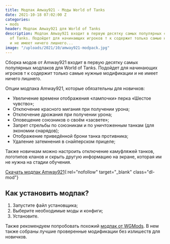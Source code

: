 ```yaml
---
title: Модпак Amway921 - Моды World of Tanks
date: 2021-10-18 07:02:00 Z
categories:
- mods
header: Модпак Amway921 для World of Tanks
description: Модпак Amway921 входит в первую десятку самых популярных сборок для World
  of Tanks. Подойдет для начинающих игроков т к содержит только самые нужные модификации
  и не имеет ничего лишнего...
image: "/uploads/2021/10/amway921-modpack.jpg"
---
```


Сборка модов от Amway921 входит в первую десятку самых популярных модпаков для World of Tanks. Подойдет для начинающих игроков т к содержит только самые нужные модификации и не имеет ничего лишнего.

Опции модпака Amway921, которые обязательны для новичков:

* Увеличение времени отображения «лампочки» перка «Шестое чувство»;
* Отключение красного мигания при получении урона;
* Отключение дрожания при получении урона;
* Оповещение союзников о своём «засвете»;
* Запрет стрельбы по союзникам и по уничтоженным танкам (для экономии снарядов);
* Отображение приведённой брони танка противника;
* Удаление затемнения в снайперском прицеле;

Также новичкам можно настроить отключение камуфляжей танков, логотипов кланов и скрыть другую информацию на экране, которая им не нужна на стадии обучения.

[Скачать модпак Amway921](https://wgmods.net/95/){:rel="nofollow" target="_blank" class="dl-mod"}

## Как установить модпак?

1. Запустите файл установщика;
2. Выберите необходимые моды и конфиги;
3. Установите.

Также рекомендуем попробовать похожий [модпак от WGMods](https://worldoftanks.tk/modpak-ot-wgmods-mody-world-of-tanks). В нем также собраны лучшие проверенные модификации без излишеств для новичков.